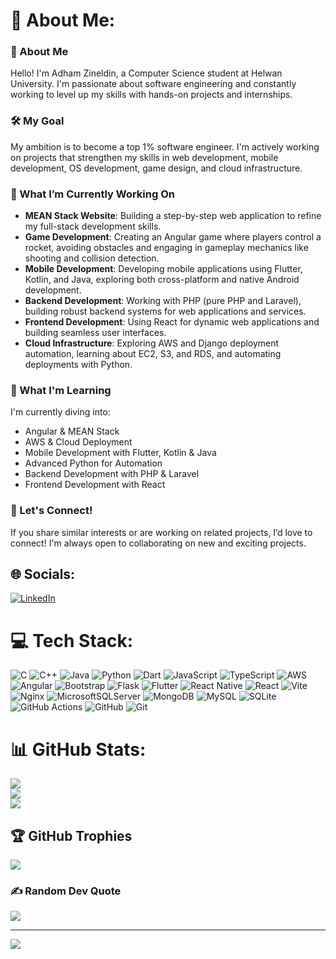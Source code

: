 # 💫 About Me:
<h3>👋 About Me</h3>
<p>Hello! I'm Adham Zineldin, a Computer Science student at Helwan University. I'm passionate about software engineering and constantly working to level up my skills with hands-on projects and internships.</p>

<h3>🛠️ My Goal</h3>
<p>My ambition is to become a top 1% software engineer. I'm actively working on projects that strengthen my skills in web development, mobile development, OS development, game design, and cloud infrastructure.</p>

<h3>🚀 What I’m Currently Working On</h3>
<ul>
  <li><strong>MEAN Stack Website</strong>: Building a step-by-step web application to refine my full-stack development skills.</li>
  <li><strong>Game Development</strong>: Creating an Angular game where players control a rocket, avoiding obstacles and engaging in gameplay mechanics like shooting and collision detection.</li>
  <li><strong>Mobile Development</strong>: Developing mobile applications using Flutter, Kotlin, and Java, exploring both cross-platform and native Android development.</li>
  <li><strong>Backend Development</strong>: Working with PHP (pure PHP and Laravel), building robust backend systems for web applications and services.</li>
  <li><strong>Frontend Development</strong>: Using React for dynamic web applications and building seamless user interfaces.</li>
  <li><strong>Cloud Infrastructure</strong>: Exploring AWS and Django deployment automation, learning about EC2, S3, and RDS, and automating deployments with Python.</li>
</ul>

<h3>🌱 What I'm Learning</h3>
<p>I'm currently diving into:</p>
<ul>
  <li>Angular & MEAN Stack</li>
  <li>AWS & Cloud Deployment</li>
  <li>Mobile Development with Flutter, Kotlin & Java</li>
  <li>Advanced Python for Automation</li>
  <li>Backend Development with PHP & Laravel</li>
  <li>Frontend Development with React</li>
</ul>

<h3>💬 Let's Connect!</h3>
<p>If you share similar interests or are working on related projects, I’d love to connect! I'm always open to collaborating on new and exciting projects.</p>



## 🌐 Socials:
[![LinkedIn](https://img.shields.io/badge/LinkedIn-%230077B5.svg?logo=linkedin&logoColor=white)](https://www.linkedin.com/in/adham-zineldin-46127b2b6/) 

# 💻 Tech Stack:
![C](https://img.shields.io/badge/c-%2300599C.svg?style=for-the-badge&logo=c&logoColor=white) ![C++](https://img.shields.io/badge/c++-%2300599C.svg?style=for-the-badge&logo=c%2B%2B&logoColor=white) ![Java](https://img.shields.io/badge/java-%23ED8B00.svg?style=for-the-badge&logo=openjdk&logoColor=white) ![Python](https://img.shields.io/badge/python-3670A0?style=for-the-badge&logo=python&logoColor=ffdd54) ![Dart](https://img.shields.io/badge/dart-%230175C2.svg?style=for-the-badge&logo=dart&logoColor=white) ![JavaScript](https://img.shields.io/badge/javascript-%23323330.svg?style=for-the-badge&logo=javascript&logoColor=%23F7DF1E) ![TypeScript](https://img.shields.io/badge/typescript-%23007ACC.svg?style=for-the-badge&logo=typescript&logoColor=white) ![AWS](https://img.shields.io/badge/AWS-%23FF9900.svg?style=for-the-badge&logo=amazon-aws&logoColor=white) ![Angular](https://img.shields.io/badge/angular-%23DD0031.svg?style=for-the-badge&logo=angular&logoColor=white) ![Bootstrap](https://img.shields.io/badge/bootstrap-%238511FA.svg?style=for-the-badge&logo=bootstrap&logoColor=white) ![Flask](https://img.shields.io/badge/flask-%23000.svg?style=for-the-badge&logo=flask&logoColor=white) ![Flutter](https://img.shields.io/badge/Flutter-%2302569B.svg?style=for-the-badge&logo=Flutter&logoColor=white) ![React Native](https://img.shields.io/badge/react_native-%2320232a.svg?style=for-the-badge&logo=react&logoColor=%2361DAFB) ![React](https://img.shields.io/badge/react-%2320232a.svg?style=for-the-badge&logo=react&logoColor=%2361DAFB) ![Vite](https://img.shields.io/badge/vite-%23646CFF.svg?style=for-the-badge&logo=vite&logoColor=white) ![Nginx](https://img.shields.io/badge/nginx-%23009639.svg?style=for-the-badge&logo=nginx&logoColor=white) ![MicrosoftSQLServer](https://img.shields.io/badge/Microsoft%20SQL%20Server-CC2927?style=for-the-badge&logo=microsoft%20sql%20server&logoColor=white) ![MongoDB](https://img.shields.io/badge/MongoDB-%234ea94b.svg?style=for-the-badge&logo=mongodb&logoColor=white) ![MySQL](https://img.shields.io/badge/mysql-4479A1.svg?style=for-the-badge&logo=mysql&logoColor=white) ![SQLite](https://img.shields.io/badge/sqlite-%2307405e.svg?style=for-the-badge&logo=sqlite&logoColor=white) ![GitHub Actions](https://img.shields.io/badge/github%20actions-%232671E5.svg?style=for-the-badge&logo=githubactions&logoColor=white) ![GitHub](https://img.shields.io/badge/github-%23121011.svg?style=for-the-badge&logo=github&logoColor=white) ![Git](https://img.shields.io/badge/git-%23F05033.svg?style=for-the-badge&logo=git&logoColor=white)
# 📊 GitHub Stats:
![](https://github-readme-stats.vercel.app/api?username=Adhamzineldin&theme=dark&hide_border=false&include_all_commits=true&count_private=true)<br/>
![](https://github-readme-streak-stats.herokuapp.com/?user=Adhamzineldin&theme=dark&hide_border=false)<br/>
![](https://github-readme-stats.vercel.app/api/top-langs/?username=Adhamzineldin&theme=dark&hide_border=false&include_all_commits=true&count_private=true&layout=compact)

## 🏆 GitHub Trophies
![](https://github-profile-trophy.vercel.app/?username=Adhamzineldin&theme=radical&no-frame=true&no-bg=false&margin-w=4)

### ✍️ Random Dev Quote
![](https://quotes-github-readme.vercel.app/api?type=horizontal&theme=radical)

---
[![](https://visitcount.itsvg.in/api?id=Adhamzineldin&icon=0&color=0)](https://visitcount.itsvg.in)

<!-- Proudly created with GPRM ( https://gprm.itsvg.in ) -->
